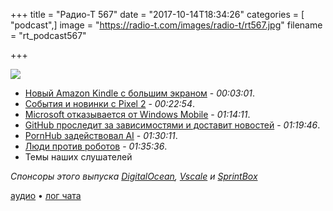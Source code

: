 +++
title = "Радио-Т 567"
date = "2017-10-14T18:34:26"
categories = [ "podcast",]
image = "https://radio-t.com/images/radio-t/rt567.jpg"
filename = "rt_podcast567"

+++

![](https://radio-t.com/images/radio-t/rt567.jpg)

- [Новый Amazon Kindle с большим экраном](https://www.engadget.com/2017/10/11/amazon-new-kindle-oasis/) - *00:03:01*.
- [События и новинки с  Pixel 2](https://www.theverge.com/2017/10/4/16418642/2017-google-event-news-pixel-2-xl-home-chromebook) - *00:22:54*.
- [Microsoft отказывается от Windows Mobile](http://www.bbc.com/news/technology-41551546) - *01:14:11*.
- [GitHub проследит за зависимостями и доставит новостей](https://techcrunch.com/2017/10/11/github-will-soon-warn-developers-of-insecure-dependencies-adds-news-feed-team-chat-and-more/) - *01:19:46*.
- [PornHub задействовал AI](https://techcrunch.com/2017/10/11/pornhub-uses-computer-vision-to-id-actors-acts-in-its-videos/) - *01:30:11*.
- [Люди против роботов](http://www.zdnet.com/article/sex-robot-molested-destroyed-at-electronics-show/) - *01:35:36*.
- Темы наших слушателей

*Спонсоры этого выпуска [DigitalOcean](https://www.digitalocean.com), [Vscale](http://bit.ly/radio-t_vscale) и [SprintBox](https://sprintbox.ru/)*

[аудио](http://cdn.radio-t.com/rt_podcast567.mp3) • [лог чата](http://chat.radio-t.com/logs/radio-t-567.html)
<audio src="http://cdn.radio-t.com/rt_podcast567.mp3" preload="none"></audio>